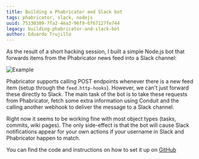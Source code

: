 ```yaml
---
title: Building a Phabricator and Slack bot
tags: phabricator, slack, nodejs
uuid: 75330309-7fa2-4ea3-96f9-6f67127fe744
legacy: building-phabricator-and-slack-bot
author: Eduardo Trujillo
---
```


As the result of a short hacking session, I built a simple Node.js bot that forwards items from the Phabricator news feed into a Slack channel:

![Example](https://i.imgur.com/128Gkjw.png)

Phabricator supports calling POST endpoints whenever there is a new feed item (setup through the `feed.http-hooks`). However, we can't just forward these directly to Slack. The main task of the bot is to take these requests from Phabricator, fetch some extra information using Conduit and the calling another webhook to deliver the message to a Slack channel.

Right now it seems to be working fine with most object types (tasks, commits, wiki pages). The only side-effect is that the bot will cause Slack notifications appear for your own actions if your username in Slack and Phabricator happen to match.

You can find the code and instructions on how to set it up on [GitHub](https://github.com/etcinit/phabricator-slack-feed)
